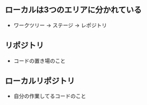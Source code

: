 ## ローカルは3つのエリアに分かれている
- ワークツリー → ステージ → レポジトリ

## リポジトリ
- コードの置き場のこと

## ローカルリポジトリ
- 自分の作業してるコードのこと
